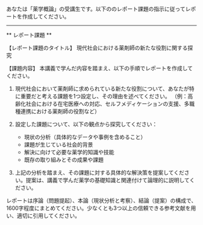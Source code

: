 あなたは「薬学概論」の受講生です。以下ののレポート課題の指示に従ってレポートを作成してください。

---------------------------------------
** レポート課題 **

【レポート課題のタイトル】
現代社会における薬剤師の新たな役割に関する探究

【課題内容】
本講義で学んだ内容を踏まえ、以下の手順でレポートを作成してください。

1. 現代社会において薬剤師に求められている新たな役割について、あなたが特に重要だと考える課題を1つ設定し、その理由を述べてください。
（例：高齢化社会における在宅医療への対応、セルフメディケーションの支援、多職種連携における薬剤師の役割など）

2. 設定した課題について、以下の観点から探究してください：
   * 現状の分析（具体的なデータや事例を含めること）
   * 課題が生じている社会的背景
   * 解決に向けて必要な薬学的知識や技能
   * 既存の取り組みとその成果や課題

3. 上記の分析を踏まえ、その課題に対する具体的な解決策を提案してください。提案は、講義で学んだ薬学の基礎知識と関連付けて論理的に説明してください。

レポートは序論（問題提起）、本論（現状分析と考察）、結論（提案）の構成で、1600字程度にまとめてください。少なくとも3つ以上の信頼できる参考文献を用い、適切に引用してください。